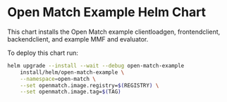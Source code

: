 Open Match Example Helm Chart
=============================

This chart installs the Open Match example clientloadgen, frontendclient, backendclient, and example MMF and evaluator.

To deploy this chart run:

```bash
helm upgrade --install --wait --debug open-match-example
    install/helm/open-match-example \
    --namespace=open-match \
    --set openmatch.image.registry=$(REGISTRY) \
    --set openmatch.image.tag=$(TAG)
```
